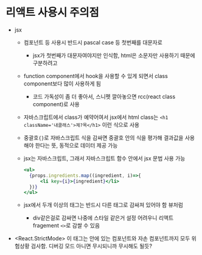 # 리액트 사용시 주의점

* jsx
  * 컴포넌트 등 사용시 반드시 pascal case 등 첫번째를 대문자로
    * jsx가 첫번째가 대문자여야지만 인식함, html은 소문자만 사용하기 때문에 구분하려고
  * function component에서 hook을 사용할 수 있게 되면서 class component보다 많이 사용하게 됨
    * 코드 가독성이 좀 더 좋아서, 스니펫 깔아놓으면 rcc(react class component)로 사용
  * 자바스크립트에서 class가 예약어여서 jsx에서 html class는 `<h1 className='내클래스'>제?목</h1>` 이런 식으로 사용
  * 중괄호`{}`로 자바스크립트 식을 감싸면 중괄호 안의 식을 평가해 결과값을 사용해야 한다는 뜻, 동적으로 데이터 제공 가능
  * jsx는 자바스크립트, 그래서 자바스크립트 함수 안에서 jsx 문법 사용 가능
    ```jsx
    <ul>
      {props.ingredients.map((ingredient, i)=>{
          <li key={i}>{ingredient}</li>
      })}
    </ul>
    ```

  * jsx에서 두개 이상의 태그는 반드시 다른 태그로 감싸져 있어야 함 뷰처럼
    * div같은걸로 감싸면 나중에 스타일 같은거 설정 어려우니 리액트 fragement `<>`로 감쌀 수 있음

* <React.StrictMode> 이 태그는 안에 있는 컴포넌트와 자손 컴포넌트까지 모두 위험상황 검사함. 디버깅 모드 아니면 무시되니까 무시해도 될듯?